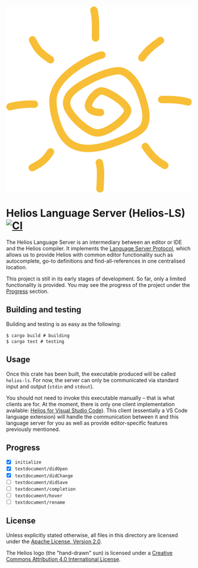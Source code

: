 <p align="center">
  <img src="assets/logo.svg" alt="logo" align="center">
</p>

# Helios Language Server (Helios-LS) [![CI][badge]][ci]

The Helios Language Server is an intermediary between an editor or IDE and the
Helios compiler. It implements the [Language Server Protocol][language-server-protocol],
which allows us to provide Helios with common editor functionality such as
autocomplete, go-to definitions and find-all-references in one centralised
location.

This project is still in its early stages of development. So far, only a limited
functionality is provided. You may see the progress of the project under the
[Progress](#Progress) section.

## Building and testing

Building and testing is as easy as the following:

```shell
$ cargo build # building
$ cargo test # testing
```

## Usage

Once this crate has been built, the executable produced will be called
`helios-ls`. For now, the server can only be communicated via standard input and
output (`stdin` and `stdout`).

You should not need to invoke this executable manually – that is what clients
are for. At the moment, there is only one client implementation available:
[Helios for Visual Studio Code][vscode-helios-github]). This client (essentially
a VS Code language extension) will handle the communication between it and this
language server for you as well as provide editor-specific features previously
mentioned.

## Progress

- [x] `initialize`
- [x] `textdocument/didOpen`
- [x] `textdocument/didChange`
- [ ] `textdocument/didSave`
- [ ] `textdocument/completion`
- [ ] `textdocument/hover`
- [ ] `textdocument/rename`

## License

Unless explicitly stated otherwise, all files in this directory are licensed
under the [Apache License, Version 2.0][apache-license].

The Helios logo (the "hand-drawn" sun) is licensed under a [Creative Commons
Attribution 4.0 International License][cc-license].

[apache-license]: http://www.apache.org/licenses/LICENSE-2.0
[badge]: https://github.com/helios-lang/helios-ls/workflows/CI/badge.svg
[cc-license]: http://creativecommons.org/licenses/by/4.0/
[ci]: https://github.com/helios-lang/helios-ls/actions?query=workflow:%22CI%22
[language-server-protocol]: https://microsoft.github.io/language-server-protocol/
[vscode-helios-github]: https://github.com/helios-lang/vscode-helios
